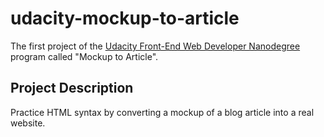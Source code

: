 # udacity-mockup-to-article

The first project of the [Udacity Front-End Web Developer Nanodegree][1]
program called "Mockup to Article".

## Project Description

Practice HTML syntax by converting a mockup of a blog article into a real
website.

[1]: https://www.udacity.com/course/front-end-web-developer-nanodegree--nd001
